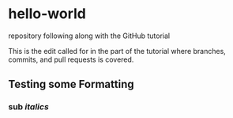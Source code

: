 # hello-world
repository following along with the GitHub tutorial

This is the edit called for in the part of the tutorial where branches, commits, and pull requests is covered.

## Testing some Formatting ##

### sub *italics* ###
